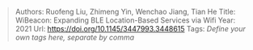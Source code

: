 > Authors: Ruofeng Liu, Zhimeng Yin, Wenchao Jiang, Tian He
> Title: WiBeacon: Expanding BLE Location-Based Services via Wifi
> Year: 2021
> Url: https://doi.org/10.1145/3447993.3448615
> Tags: *Define your own tags here, separate by comma*